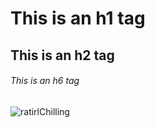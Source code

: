 <!-- background: #fefe79-->

# This is an h1 tag
## This is an h2 tag
###### This is an h6 tag
![ratirlChilling](https://user-images.githubusercontent.com/54975711/64421458-eada5500-d0a1-11e9-988b-2b5d86e402c5.png)
